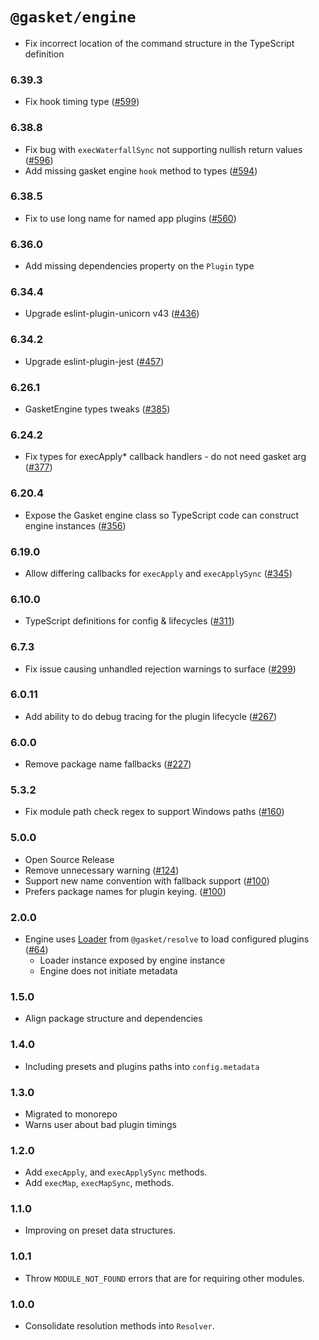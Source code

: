 # `@gasket/engine`

- Fix incorrect location of the command structure in the TypeScript definition

### 6.39.3

- Fix hook timing type ([#599])

### 6.38.8

- Fix bug with `execWaterfallSync` not supporting nullish return values ([#596])
- Add missing gasket engine `hook` method to types ([#594])

### 6.38.5

- Fix to use long name for named app plugins ([#560])

### 6.36.0

- Add missing dependencies property on the `Plugin` type

### 6.34.4

- Upgrade eslint-plugin-unicorn v43 ([#436])

### 6.34.2

- Upgrade eslint-plugin-jest ([#457])

### 6.26.1

- GasketEngine types tweaks ([#385])

### 6.24.2

- Fix types for execApply* callback handlers - do not need gasket arg ([#377])

### 6.20.4

- Expose the Gasket engine class so TypeScript code can construct engine instances ([#356])

### 6.19.0

- Allow differing callbacks for `execApply` and `execApplySync` ([#345])

### 6.10.0

- TypeScript definitions for config & lifecycles ([#311])

### 6.7.3

- Fix issue causing unhandled rejection warnings to surface ([#299])

### 6.0.11

- Add ability to do debug tracing for the plugin lifecycle ([#267])

### 6.0.0

- Remove package name fallbacks ([#227])

### 5.3.2

- Fix module path check regex to support Windows paths ([#160])

### 5.0.0

- Open Source Release
- Remove unnecessary warning ([#124])
- Support new name convention with fallback support ([#100])
- Prefers package names for plugin keying. ([#100])

### 2.0.0

- Engine uses [Loader] from `@gasket/resolve` to load configured plugins ([#64])
  - Loader instance exposed by engine instance
  - Engine does not initiate metadata

### 1.5.0

- Align package structure and dependencies

### 1.4.0

- Including presets and plugins paths into `config.metadata`

### 1.3.0

- Migrated to monorepo
- Warns user about bad plugin timings

### 1.2.0

- Add `execApply`, and `execApplySync` methods.
- Add `execMap`, `execMapSync`, methods.

### 1.1.0

- Improving on preset data structures.

### 1.0.1

- Throw `MODULE_NOT_FOUND` errors that are for requiring other modules.

### 1.0.0

- Consolidate resolution methods into `Resolver`.

[#64]: https://github.com/godaddy/gasket/pull/64
[#100]: https://github.com/godaddy/gasket/pull/100
[#124]: https://github.com/godaddy/gasket/pull/124
[#160]: https://github.com/godaddy/gasket/pull/160
[#227]: https://github.com/godaddy/gasket/pull/227
[#267]: https://github.com/godaddy/gasket/pull/267
[#299]: https://github.com/godaddy/gasket/pull/299
[#311]: https://github.com/godaddy/gasket/pull/311
[#345]: https://github.com/godaddy/gasket/pull/345
[#356]: https://github.com/godaddy/gasket/pull/356
[#377]: https://github.com/godaddy/gasket/pull/377
[#385]: https://github.com/godaddy/gasket/pull/385
[#436]: https://github.com/godaddy/gasket/pull/436
[#457]: https://github.com/godaddy/gasket/pull/457
[#560]: https://github.com/godaddy/gasket/pull/560
[#594]: https://github.com/godaddy/gasket/pull/594
[#596]: https://github.com/godaddy/gasket/pull/596
[#599]: https://github.com/godaddy/gasket/pull/599

[Loader]:/packages/gasket-resolve/docs/api.md#loader
